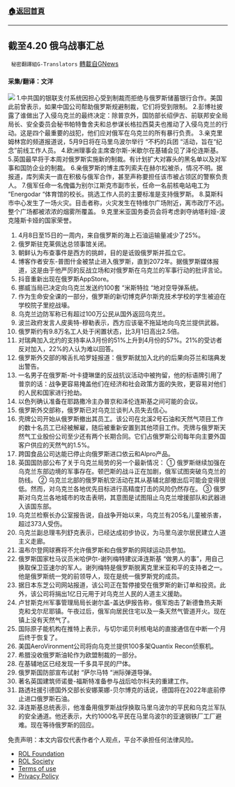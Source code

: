 ###  [:house:返回首頁](https://github.com/ourhimalayas/txt)
---


## 截至4.20 俄乌战事汇总
` 秘密翻譯組G-Translators` [轉載自GNews](https://gnews.org/zh-hans/2381282/)

#### 采集/翻译：文洋
![](https://assets.gnews.org/wp-content/uploads/2022/04/16504722341-1.png)
1.中共国的银联支付系统因担心受到制裁而拒绝与俄罗斯储蓄银行合作。美国此前曾表示，如果中国公司帮助俄罗斯规避制裁，它们将受到限制。
2.彭博社披露了谁做出了入侵乌克兰的最终决定：除普京外，国防部长绍伊古、前联邦安全局局长、安全委员会秘书帕特鲁舍夫和总参谋长格拉西莫夫也推动了入侵乌克兰的行动。这是四个最重要的战犯，他们应对俄军在乌克兰的所有暴行负责。
3.亲克里姆林宫的频道报道说，5月9日将在马里乌波尔举行 “不朽的兵团 “活动，旨在“纪念”前线工作人员。
4.欧洲理事会主席查尔斯-米歇尔在基辅会见了泽伦连斯基。
5.英国最早将于本周对俄罗斯实施新的制裁。有计划扩大对寡头的黑名单以及对军事和国防企业的制裁。
6.亲俄罗斯的博主库列索夫在赫尔松被杀，情况不明。据报道，库列索夫一直在积极与俄军合作，甚至声称要担任该市被占领区的警察负责人。
7.俄军任命一名傀儡为别尔江斯克市副市长，任命一名前核电站电工为 “Energodar “体育馆的校长。挑选工作人员的主要标准是支持俄罗斯。
8.莫斯科市中心发生了一场火灾。目击者称，火灾发生在特维尔广场附近，离市政厅不远。整个广场都被浓浓的烟雾所覆盖。
9.克里米亚国务委员会将考虑剥夺纳塔利娅-波克隆斯卡娅的国家荣誉。

1. 4月8日至15日的一周内，来自俄罗斯的海上石油运输量减少了25%。
2. 俄罗斯驻克莱佩达总领事馆关闭。
3. 朝鲜认为布查事件是西方的挑衅，目的是诋毁俄罗斯并孤立它。
4. 博客作者安东-普图什金被禁止进入俄罗斯，直到2072年。据俄罗斯媒体报道，这是由于他严厉的反战立场和对俄罗斯在乌克兰的军事行动的批评言论。
5. 抖音重新出现在俄罗斯AppStore。
6. 挪威当局已决定向乌克兰发送约100套 “米斯特拉 “地对空导弹系统。
7. 作为生命安全课的一部分，俄罗斯的新切博克萨尔斯克技术学校的学生被迫在学校院子里挖战壕。
8. 乌克兰边防军称已有超过100万公民从国外返回乌克兰。
9. 波兰政府发言人皮奥特-穆勒表示，西方应该毫不拖延地向乌克兰提供武器。
10. 俄罗斯约有9.8万名工人处于闲置状态，比3月1日高出2.5倍。
11. 对瑞典加入北约的支持率从3月份的51%上升到4月份的57%。21%的受访者反对加入，22%的人认为难以回答。
12. 俄罗斯外交部的喉舌扎哈罗娃报道：俄罗斯就加入北约的后果向芬兰和瑞典发出警告。
13. 一名男子在俄罗斯-叶卡捷琳堡的反战抗议活动中被拘留，他的标语牌引用了普京的话：战争更容易掩盖他们在经济和社会政策方面的失败，更容易对他们的人民和国家进行抢劫。
14. 以色列确认准备在耶路撒冷主办普京和泽伦连斯基之间可能的会议。
15. 俄罗斯外交部称，俄罗斯已对乌克兰谈判人员失去信心。
16. 壳牌公司开始从俄罗斯撤出其员工。该公司在北溪2号石油和天然气项目工作的数十名员工已经被解雇，随后被重新安置到其他项目工作。壳牌与俄罗斯天然气工业股份公司至少还有两个长期合同。它们占俄罗斯公司每年向主要外国客户供应的天然气的1.5%。
17. 跨国食品公司达能已停止向俄罗斯进口依云和Alpro产品。
18. 英国国防部公布了关于乌克兰局势的另一个最新情况：
① 俄罗斯继续加强在乌克兰东部边境的军事存在。顿巴斯的战斗正在加剧，俄军试图突破乌克兰的防线。
② 乌克兰北部的俄罗斯航空活动在其从基辅北部撤出后可能会变得很低。然而，对乌克兰各地优先目标进行高精度打击的风险仍然存在。
③ 俄罗斯对乌克兰各地城市的攻击表明，其意图是试图阻止乌克兰增援部队和武器进入该国东部。
19. 乌克兰检察长办公室报告说，自战争开始以来，乌克兰有205名儿童被杀害，超过373人受伤。
20. 乌克兰副总理韦列舒克表示，已经达成初步协议，为马里乌波尔居民建立人道主义走廊。
21. 温布尔登网球赛将不允许俄罗斯和白俄罗斯的网球运动员参加。
22. 俄罗斯国家杜马议员米哈伊尔-谢列梅特建议泽连斯基 “做男人的事”，用自己换取保卫亚速尔的军人。谢列梅特是俄罗斯脱离克里米亚和平的支持者之一。他是俄罗斯统一党的前领导人，现在是统一俄罗斯党的成员。
23. 据日本东芝公司网站报道，该公司正在暂停接受在俄罗斯的新订单和投资。此外，该公司将捐出1亿日元用于对乌克兰人民的人道主义援助。
24. 卢甘斯克州军事管理局局长谢尔盖-盖达伊报告称，俄军炮击了新德鲁热夫斯克和戈尔尼耶镇。午夜过后，俄军向居民住宅以及一条天然气管道开火。现在镇上没有天然气了。
25. 国际原子能机构在推特上表示，与切尔诺贝利核电站的直接通信在中断一个月后终于恢复了。
26. 美国AeroVironment公司将向乌克兰提供100多架Quantix Recon侦察机。
27. 希腊没收俄罗斯油轮作为欧盟制裁的一部分。
28. 在基辅地区已经发现一千多具平民的尸体。
29. 俄罗斯国防部宣布试射 “萨尔马特 “洲际弹道导弹。
30. 著名英国建筑师诺曼-福斯特准备参与战后哈尔科夫的重建工作。
31. 路透社援引德国外交部长安娜莱娜-贝尔博克的话说，德国将在2022年底前停止进口俄罗斯石油。
32. 泽连斯基总统表示，他准备用俄罗斯战俘换取马里乌波尔的平民和乌克兰军队的安全通道。他还表示，大约1000名平民在马里乌波尔的亚速钢铁厂工厂避难。现在等待俄罗斯的回应。


 

免责声明：本文内容仅代表作者个人观点，平台不承担任何法律风险。

- [ROL Foundation](https://rolfoundation.org/)
- [ROL Society](https://rolsociety.org/)
- [Terms of use](https://gnews.org/terms-of-use-3/)
- [Privacy Policy](https://gnews.org/privacy-policy/)
